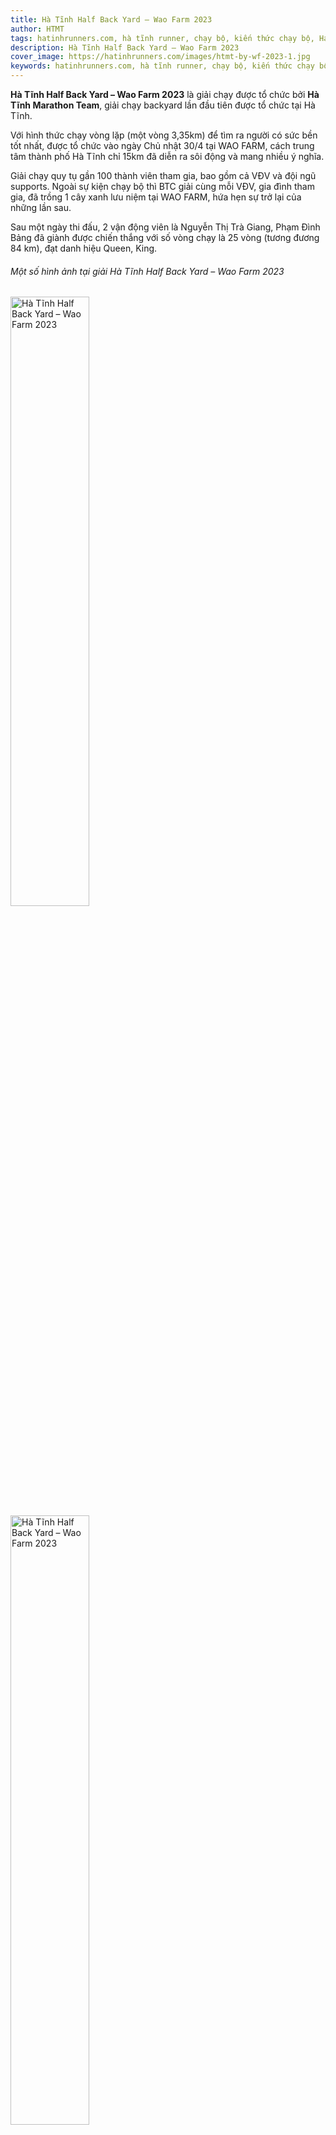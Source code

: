 ```yaml
---
title: Hà Tĩnh Half Back Yard – Wao Farm 2023
author: HTMT
tags: hatinhrunners.com, hà tĩnh runner, chạy bộ, kiến thức chạy bộ, HaTinhMarathonTeam, backyard ultra
description: Hà Tĩnh Half Back Yard – Wao Farm 2023
cover_image: https://hatinhrunners.com/images/htmt-by-wf-2023-1.jpg
keywords: hatinhrunners.com, hà tĩnh runner, chạy bộ, kiến thức chạy bộ, backyard ultra
---
```


**Hà Tĩnh Half Back Yard – Wao Farm 2023** là giải chạy được tổ chức bởi **Hà Tĩnh Marathon Team**, giải chạy backyard lần đầu tiên được tổ chức tại Hà Tĩnh.

Với hình thức chạy vòng lặp (một vòng 3,35km) để tìm ra người có sức bền tốt nhất, được tổ chức vào ngày Chủ nhật 30/4 tại WAO FARM, cách trung tâm thành phố Hà Tĩnh chỉ 15km đã diễn ra sôi động và mang nhiều ý nghĩa.

Giải chạy quy tụ gần 100 thành viên tham gia, bao gồm cả VĐV và đội ngũ supports. Ngoài sự kiện chạy bộ thì BTC giải cùng mỗi VĐV, gia đình tham gia, đã trồng 1 cây xanh lưu niệm tại WAO FARM, hứa hẹn sự trở lại của những lần sau.

Sau một ngày thi đấu, 2 vận động viên là Nguyễn Thị Trà Giang, Phạm Đình Bảng đã giành được chiến thắng với số vòng chạy là 25 vòng (tương đương 84 km), đạt danh hiệu Queen, King.

###### Một số hình ảnh tại giải Hà Tĩnh Half Back Yard – Wao Farm 2023

<img src="../images/htmt-by-wf-2023-13.jpg" alt="Hà Tĩnh Half Back Yard – Wao Farm 2023" width="50%" height="50%">
<img src="../images/htmt-by-wf-2023-12.jpg" alt="Hà Tĩnh Half Back Yard – Wao Farm 2023" width="50%" height="50%">
<img src="../images/htmt-by-wf-2023-1.jpg" alt="Hà Tĩnh Half Back Yard – Wao Farm 2023" width="50%" height="50%">
<img src="../images/htmt-by-wf-2023-2.jpg" alt="Hà Tĩnh Half Back Yard – Wao Farm 2023" width="50%" height="50%">
<img src="../images/htmt-by-wf-2023-3.jpg" alt="Hà Tĩnh Half Back Yard – Wao Farm 2023" width="50%" height="50%">
<img src="../images/htmt-by-wf-2023-4.jpg" alt="Hà Tĩnh Half Back Yard – Wao Farm 2023" width="50%" height="50%">
<img src="../images/htmt-by-wf-2023-5.jpg" alt="Hà Tĩnh Half Back Yard – Wao Farm 2023" width="50%" height="50%">
<img src="../images/htmt-by-wf-2023-6.jpg" alt="Hà Tĩnh Half Back Yard – Wao Farm 2023" width="50%" height="50%">
<img src="../images/htmt-by-wf-2023-7.jpg" alt="Hà Tĩnh Half Back Yard – Wao Farm 2023" width="50%" height="50%">
<img src="../images/htmt-by-wf-2023-8.jpg" alt="Hà Tĩnh Half Back Yard – Wao Farm 2023" width="50%" height="50%">
<img src="../images/htmt-by-wf-2023-9.jpg" alt="Hà Tĩnh Half Back Yard – Wao Farm 2023" width="50%" height="50%">
<img src="../images/htmt-by-wf-2023-10.jpg" alt="Hà Tĩnh Half Back Yard – Wao Farm 2023" width="50%" height="50%">
<img src="../images/htmt-by-wf-2023-11.jpg" alt="Hà Tĩnh Half Back Yard – Wao Farm 2023" width="50%" height="50%">
<img src="../images/htmt-by-wf-2023-14.jpeg" alt="Hà Tĩnh Half Back Yard – Wao Farm 2023" width="50%" height="50%">
<img src="../images/htmt-by-wf-2023-15.jpeg" alt="Hà Tĩnh Half Back Yard – Wao Farm 2023" width="50%" height="50%">


### Link tải hình

- [Google Drive](https://drive.google.com/drive/folders/1H8nDNHV589u3dnAO24DuKM26PHq9unyh)

#HTMT

#HaTinhMarathonTeam


